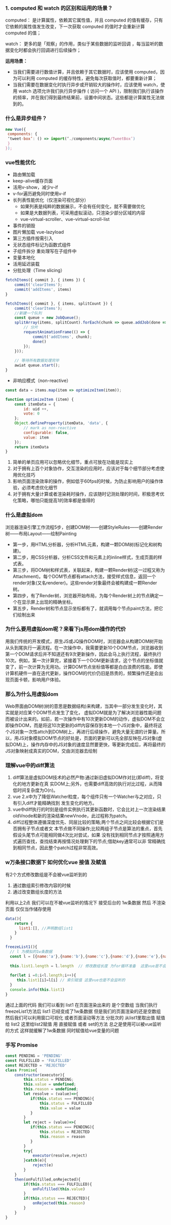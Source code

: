 ### 1. computed 和 watch 的区别和运用的场景？
computed： 是计算属性，依赖其它属性值，并且 computed 的值有缓存，只有它依赖的属性值发生改变，下一次获取 computed 的值时才会重新计算 computed 的值；

watch： 更多的是「观察」的作用，类似于某些数据的监听回调 ，每当监听的数据变化时都会执行回调进行后续操作；

**运用场景：**
* 当我们需要进行数值计算，并且依赖于其它数据时，应该使用 computed，因为可以利用 computed 的缓存特性，避免每次获取值时，都要重新计算；
* 当我们需要在数据变化时执行异步或开销较大的操作时，应该使用 watch，使用 watch 选项允许我们执行异步操作 ( 访问一个 API )，限制我们执行该操作的频率，并在我们得到最终结果前，设置中间状态。这些都是计算属性无法做到的。

### 什么是异步组件？
```js
new Vue({
 components: {
 ‘tweet-box’: () => import(‘./components/async/TweetBox’)
 }
}); 
```

### vue性能优化
+ 路由懒加载
+ keep-alive缓存页面
+ 活用v-show，减少v-if 
+ v-for遍历避免同时使用v-if  
+ 长列表性能优化（仅渲染可视化部分）
  + 如果列表是纯粹的数据展示，不会有任何变化，就不需要做优化
  + 如果是大数据列表，可采用虚拟滚动，只渲染少部分区域的内容
  + vue-virtual-scroller、vue-virtual-scroll-list
+ 事件的销毁
+ 图片懒加载 vue-lazyload
+ 第三方插件按需引入
+ 无状态组件标记为函数式组件
+ 子组件拆分  重处理写在子组件中
+ 变量本地化
+ 活用延迟装载
+ 分批处理（Time slicing）
```js
fetchItems({ commit }, { items }) {
    commit('clearItems');
    commit('addItems', items)
}

fetchItems({ commit }, { items, splitCount }) {
    commit('clearItems');
    //新建一个队列
    const queue = new JobQueue();
    splitArray(items, splitCount).forEach(chunk => queue.addJob(done => {
        // 分片
        requestAnimationFrame(() => {
            commit('addItems', chunk);
            done()
        });
    }));
    
    // 等待所有数据处理完毕
    awiat queue.start();
}
```
+ 非响应模式（non-reactive）
```js
const data = items.map(item => optimizeItem(item));

function optimizeItem (item) {
    const itemData = {
        id: uid ++,
        vote: 0
    };
    Object.defineProperty(itemData, 'data', {
        // mark as non-reactive
        configurable: false,
        value: item
    });
    return itemData
}
```

1. 简单的单页应用可以忽略优化细节，重点可放在功能是现实上
2. 对于拥有上百个对象协作，交互渲染的应用时，应该对于每个细节部分考虑使用优化技巧
3. 影响页面渲染效率的操作，例如低于60fps的时候，为防止影响用户的操作体验，必须考虑优化细节
4. 对于拥有大量计算或者渲染耗时操作，应该随时记测处理的时间，积极思考优化策略，哪怕只能提高1的效率都是值得的


### 什么是虚拟dom
浏览器渲染引擎工作流程5步，创建DOM树——创建StyleRules——创建Render树——布局Layout——绘制Painting
* 第一步，用HTML分析器，分析HTML元素，构建一颗DOM树(标记化和树构建)。
* 第二步，用CSS分析器，分析CSS文件和元素上的inline样式，生成页面的样式表。
* 第三步，将DOM树和样式表，关联起来，构建一颗Render树(这一过程又称为Attachment)。每个DOM节点都有attach方法，接受样式信息，返回一个render对象(又名renderer)。这些render对象最终会被构建成一颗Render树。
* 第四步，有了Render树，浏览器开始布局，为每个Render树上的节点确定一个在显示屏上出现的精确坐标。
* 第五步，Render树和节点显示坐标都有了，就调用每个节点paint方法，把它们绘制出来

### 为什么要用虚拟dom呢？来看下js用dom操作的代价
用我们传统的开发模式，原生JS或JQ操作DOM时，浏览器会从构建DOM树开始从头到尾执行一遍流程。在一次操作中，我需要更新10个DOM节点，浏览器收到第一个DOM请求后并不知道还有9次更新操作，因此会马上执行流程，最终执行10次。例如，第一次计算完，紧接着下一个DOM更新请求，这个节点的坐标值就变了，前一次计算为无用功。计算DOM节点坐标值等都是白白浪费的性能。即使计算机硬件一直在迭代更新，操作DOM的代价仍旧是昂贵的，频繁操作还是会出现页面卡顿，影响用户体验。

### 那么为什么用虚拟dom
Web界面由DOM树(树的意思是数据结构)来构建，当其中一部分发生变化时，其实就是对应某个DOM节点发生了变化，
虚拟DOM就是为了解决浏览器性能问题而被设计出来的。如前，若一次操作中有10次更新DOM的动作，虚拟DOM不会立即操作DOM，而是将这10次更新的diff内容保存到本地一个JS对象中，最终将这个JS对象一次性attch到DOM树上，再进行后续操作，避免大量无谓的计算量。所以，用JS对象模拟DOM节点的好处是，页面的更新可以先全部反映在JS对象(虚拟DOM)上，操作内存中的JS对象的速度显然要更快，等更新完成后，再将最终的JS对象映射成真实的DOM，交由浏览器去绘制

### 理解vue中的diff算法
1. diff算法是虚拟DOM技术的必然产物:通过新旧虚拟DOM作对比(即diff)，将变化的地方更新在真 实DOM上;另外，也需要diff高效的执行对比过程，从而降低时间复杂度为O(n)。
2. vue 2.x中为了降低Watcher粒度，每个组件只有一个Watcher与之对应，只有引入diff才能精确找到 发生变化的地方。
3. vue中diff执行的时刻是组件实例执行其更新函数时，它会比对上一次渲染结果oldVnode和新的渲染结果newVnode，此过程称为patch。
4. diff过程整体遵循深度优先、同层比较的策略;两个节点之间比较会根据它们是否拥有子节点或者文 本节点做不同操作;比较两组子节点是算法的重点，首先假设头尾节点可能相同做4次比对尝试，如果 没有找到相同节点才按照通用方式遍历查找，查找结束再按情况处理剩下的节点;借助key通常可以非 常精确找到相同节点，因此整个patch过程非常高效。


### w万条接口数据下 如何优化vue 接值 及赋值
有2个方式修改数组是不会被vue监听到的
1. 通过数组索引修改内容的时候
2. 通过改变数组长度的方法

利用以上2点 我们可以在不被vue监听的情况下  接受后台的 1w条数据 然后 不渲染页面 仅仅当作储存使用

```js
data(){
    return {
      list1:[], //声明数组list1
    }
  }

freezeList1(){  
  // l 为模拟的1w条数据
  const l = [{name:'a'},{name:'b'},{name:'c'},{name:'d'},{name:'e'},{name:'f'}]
 
  this.list1.length = l.length  // 修改数组长度 为for循环准备  这里vue是不会被监听的
 
  for(let i =0;i<l.length;i++){
     this.list1[i]=l[i] // 索引赋值 这里vue也是不会监听的
  }
  console.info(this.list1)
}

```
通过上面的代码 我们可以看到 list1 在页面渲染出来的 是个空数组 当我们执行 freezeList1方法后
list1 已经变成了1w条数据 但是我们的页面渲染的还是空数组
然后我们可以利用窗口可视化 或者页面滚动等方法 分批次的 从list1里取出值  赋值给 list2
这里给list2赋值 用 直接赋值 或者 set的方法
 总之是使用可以被vue监听的方式   这样就缓解了1w条数据 同时赋值给vue变量的问题

### 手写 Promise
```js
const PENDING = 'PENDING'
const FULFILLED = 'FULFILLED'
const REJECTED = 'REJECTED'
class Promise{
    constructor(executor){
        this.status = PENDING;
        this.value = undefined;
        this.reason = undefined;
        let resolve = (value)=>{
           if(this.status === PENDING){
               this.status = FULFILLED
               this.value = value
           }
        }
        let reject = (value)=>{
           if(this.status === PENDING){
               this.status = REJECTED
               this.reason = reason
           }
        }
        try{
            executor(resolve,reject)
        }catch(e){
            reject(e)
        }
    }
    then(onFulfilled,onRejected){
        if(this.status === FULFILLED){
            onFulfilled(this.value)
        }
        if(this.status === REJECTED){
            onRejected(this.reason)
        }
    }
}
```
